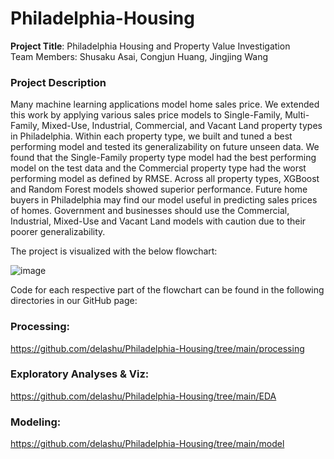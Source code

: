 # Philadelphia-Housing

**Project Title**: Philadelphia Housing and Property Value Investigation  
Team Members: Shusaku Asai, Congjun Huang, Jingjing Wang   

### Project Description     
Many machine learning applications model home sales price. We extended this work by applying various 
sales price models to Single-Family, Multi-Family, Mixed-Use, Industrial, Commercial, and Vacant Land
property types in Philadelphia. Within each property type, we built and tuned a best performing model and 
tested its generalizability on future unseen data. We found that the Single-Family property type model had 
the best performing model on the test data and the Commercial property type had the worst performing 
model as defined by RMSE. Across all property types, XGBoost and Random Forest models showed 
superior performance. Future home buyers in Philadelphia may find our model useful in predicting sales 
prices of homes. Government and businesses should use the Commercial, Industrial, Mixed-Use and Vacant 
Land models with caution due to their poorer generalizability.

The project is visualized with the below flowchart:       
     
     
     
![image](https://user-images.githubusercontent.com/53063128/163472517-5cb10293-d1dd-4380-9366-a234b3097f6c.png)   


Code for each respective part of the flowchart can be found in the following directories in our GitHub page:   

### Processing:    

https://github.com/delashu/Philadelphia-Housing/tree/main/processing

### Exploratory Analyses & Viz:   
https://github.com/delashu/Philadelphia-Housing/tree/main/EDA

### Modeling: 

https://github.com/delashu/Philadelphia-Housing/tree/main/model
